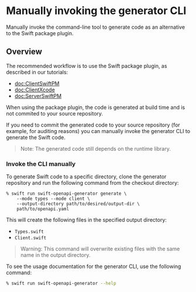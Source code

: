 # Manually invoking the generator CLI

Manually invoke the command-line tool to generate code as an alternative to the Swift package plugin.

## Overview

The recommended workflow is to use the Swift package plugin, as described in our tutorials:

- <doc:ClientSwiftPM>
- <doc:ClientXcode>
- <doc:ServerSwiftPM>

When using the package plugin, the code is generated at build time and is not commited to your source repository.

If you need to commit the generated code to your source repository (for example, for auditing reasons) you can manually invoke the generator CLI to generate the Swift code.

> Note: The generated code still depends on the runtime library.

### Invoke the CLI manually

To generate Swift code to a specific directory, clone the generator repository and run the following command from the checkout directory:

```console
% swift run swift-openapi-generator generate \
    --mode types --mode client \
    --output-directory path/to/desired/output-dir \
    path/to/openapi.yaml
```

This will create the following files in the specified output directory:

- `Types.swift`
- `Client.swift`

> Warning: This command will overwrite existing files with the same name in the output directory.

To see the usage documentation for the generator CLI, use the following command:

```zsh
% swift run swift-openapi-generator --help
```
